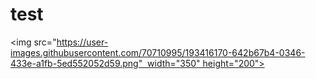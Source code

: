 # test
<img src="https://user-images.githubusercontent.com/70710995/193416170-642b67b4-0346-433e-a1fb-5ed552052d59.png"  width="350" height="200">
